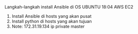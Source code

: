 Langkah-langkah install Ansible di OS UBUNTU 18:04 AWS EC2
1. Install Ansible di hosts yang akan pusat
2. Install python di hosts yang akan tujuan
3. Note: 172.31.19.134 ip private master
